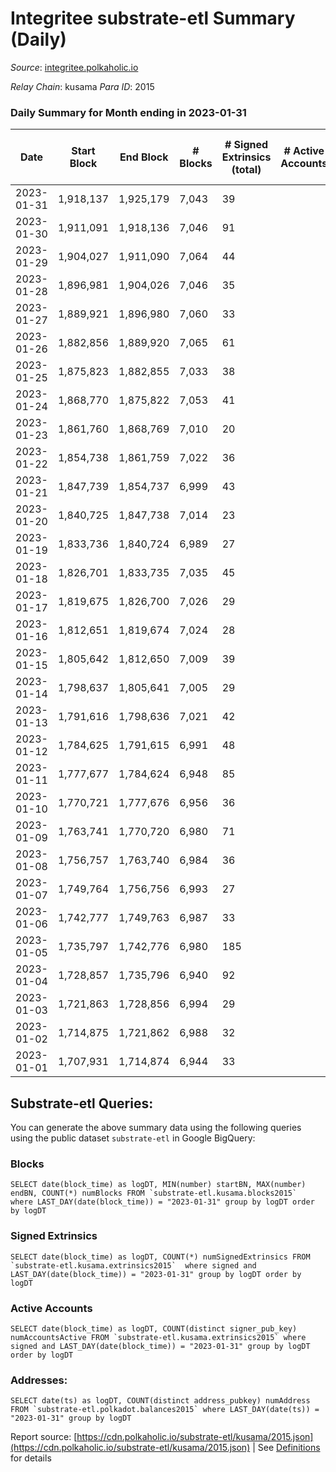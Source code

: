 # Integritee substrate-etl Summary (Daily)

_Source_: [integritee.polkaholic.io](https://integritee.polkaholic.io)

*Relay Chain*: kusama
*Para ID*: 2015



### Daily Summary for Month ending in 2023-01-31


| Date | Start Block | End Block | # Blocks | # Signed Extrinsics (total) | # Active Accounts | # Passive | # New | # Addresses with Balances | # Events | # Transfers | # XCM Transfers In | # XCM Transfers Out |
| ---- | ----------- | --------- | -------- | --------------------------- | ----------------- | --------- | ----- | ------------------------- | -------- | ----------- | ------------------ | ------------------- |
| 2023-01-31 | 1,918,137 | 1,925,179 | 7,043  | 39 |  |  | 2 | 12,922 | 14,333 | 29 ($4,351.93) |   |   |
| 2023-01-30 | 1,911,091 | 1,918,136 | 7,046  | 91 |  |  | 4 | 12,920 | 14,657 | 74 ($39,117.72) |   |   |
| 2023-01-29 | 1,904,027 | 1,911,090 | 7,064  | 44 |  |  | 3 | 12,916 | 14,399 | 20 ($821.00) | 1 ($67.24) |   |
| 2023-01-28 | 1,896,981 | 1,904,026 | 7,046  | 35 |  |  | 3 | 12,914 | 14,313 | 16 ($2,364.85) |   |   |
| 2023-01-27 | 1,889,921 | 1,896,980 | 7,060  | 33 |  |  | 1 | 12,911 | 14,325 | 15 ($331.90) |   | 1 ($0.32) |
| 2023-01-26 | 1,882,856 | 1,889,920 | 7,065  | 61 |  |  | 2 | 12,910 | 14,536 | 39 ($33,935.39) |   |   |
| 2023-01-25 | 1,875,823 | 1,882,855 | 7,033  | 38 |  |  | 4 | 12,908 | 14,322 | 25 ($4,062.72) |   |   |
| 2023-01-24 | 1,868,770 | 1,875,822 | 7,053  | 41 |  |  | 1 | 12,904 | 14,372 | 22 ($2,930.75) |   |   |
| 2023-01-23 | 1,861,760 | 1,868,769 | 7,010  | 20 |  |  |  | 12,903 | 14,140 | 8 ($348.01) |   |   |
| 2023-01-22 | 1,854,738 | 1,861,759 | 7,022  | 36 |  |  | 4 | 12,903 | 14,272 | 17 ($1,496.61) |   |   |
| 2023-01-21 | 1,847,739 | 1,854,737 | 6,999  | 43 |  |  | 2 | 12,899 | 14,275 | 31 ($2,861.29) |   |   |
| 2023-01-20 | 1,840,725 | 1,847,738 | 7,014  | 23 |  |  | 2 | 12,897 | 14,173 | 13 ($1,351.99) |   |   |
| 2023-01-19 | 1,833,736 | 1,840,724 | 6,989  | 27 |  |  |  | 12,895 | 14,145 | 16 ($1,159.53) |   |   |
| 2023-01-18 | 1,826,701 | 1,833,735 | 7,035  | 45 |  |  | 3 | 12,895 | 14,357 | 25 ($3,142.97) |   |   |
| 2023-01-17 | 1,819,675 | 1,826,700 | 7,026  | 29 |  |  | 2 | 12,893 | 14,243 | 18 ($2,392.93) |   | 2 ($90.43) |
| 2023-01-16 | 1,812,651 | 1,819,674 | 7,024  | 28 |  |  | 1 | 12,891 | 14,230 | 14 ($9,649.03) |   |   |
| 2023-01-15 | 1,805,642 | 1,812,650 | 7,009  | 39 |  |  | 3 | 12,890 | 14,259 | 21 ($970.55) |   | 1 ($50.16) |
| 2023-01-14 | 1,798,637 | 1,805,641 | 7,005  | 29 |  |  |  | 12,887 | 14,190 | 12 ($1,212.14) |   |   |
| 2023-01-13 | 1,791,616 | 1,798,636 | 7,021  | 42 |  |  | 1 | 12,887 | 14,314 | 28 ($1,456.96) |   |   |
| 2023-01-12 | 1,784,625 | 1,791,615 | 6,991  | 48 |  |  | 1 | 12,886 | 14,290 | 16 ($1,975.31) |   |   |
| 2023-01-11 | 1,777,677 | 1,784,624 | 6,948  | 85 |  |  | 1 | 12,885 | 14,407 | 63 ($1,256.84) |   |   |
| 2023-01-10 | 1,770,721 | 1,777,676 | 6,956  | 36 |  |  | 2 | 12,884 | 14,155 | 22 ($2,295.78) |   |   |
| 2023-01-09 | 1,763,741 | 1,770,720 | 6,980  | 71 |  |  | 4 | 12,883 | 14,404 | 36 ($4,331.27) |   |   |
| 2023-01-08 | 1,756,757 | 1,763,740 | 6,984  | 36 |  |  | 1 | 12,879 | 14,201 | 22 ($3,228.84) |   |   |
| 2023-01-07 | 1,749,764 | 1,756,756 | 6,993  | 27 |  |  | 2 | 12,878 | 14,157 | 14 ($775.89) |   |   |
| 2023-01-06 | 1,742,777 | 1,749,763 | 6,987  | 33 |  |  | 1 | 12,876 | 14,183 | 24 ($1,320.85) |   |   |
| 2023-01-05 | 1,735,797 | 1,742,776 | 6,980  | 185 |  |  | 2 | 12,875 | 15,094 | 170 ($6,668.00) |   |   |
| 2023-01-04 | 1,728,857 | 1,735,796 | 6,940  | 92 |  |  | 2 | 12,874 | 14,443 | 76 ($2,657.51) |   |   |
| 2023-01-03 | 1,721,863 | 1,728,856 | 6,994  | 29 |  |  |  | 12,873 | 14,171 | 21 ($2,012.65) |   |   |
| 2023-01-02 | 1,714,875 | 1,721,862 | 6,988  | 32 |  |  | 2 | 12,873 | 14,182 | 20 ($2,594.87) |   | 1 ($0.24) |
| 2023-01-01 | 1,707,931 | 1,714,874 | 6,944  | 33 |  |  | 1 | 12,872 | 14,102 | 22 ($729.03) |   |   |

## Substrate-etl Queries:
You can generate the above summary data using the following queries using the public dataset `substrate-etl` in Google BigQuery:


### Blocks
```
SELECT date(block_time) as logDT, MIN(number) startBN, MAX(number) endBN, COUNT(*) numBlocks FROM `substrate-etl.kusama.blocks2015`  where LAST_DAY(date(block_time)) = "2023-01-31" group by logDT order by logDT
```


### Signed Extrinsics
```
SELECT date(block_time) as logDT, COUNT(*) numSignedExtrinsics FROM `substrate-etl.kusama.extrinsics2015`  where signed and LAST_DAY(date(block_time)) = "2023-01-31" group by logDT order by logDT
```


### Active Accounts
```
SELECT date(block_time) as logDT, COUNT(distinct signer_pub_key) numAccountsActive FROM `substrate-etl.kusama.extrinsics2015` where signed and LAST_DAY(date(block_time)) = "2023-01-31" group by logDT order by logDT
```


### Addresses:
```
SELECT date(ts) as logDT, COUNT(distinct address_pubkey) numAddress FROM `substrate-etl.polkadot.balances2015` where LAST_DAY(date(ts)) = "2023-01-31" group by logDT
```



Report source: [https://cdn.polkaholic.io/substrate-etl/kusama/2015.json](https://cdn.polkaholic.io/substrate-etl/kusama/2015.json) | See [Definitions](/DEFINITIONS.md) for details
